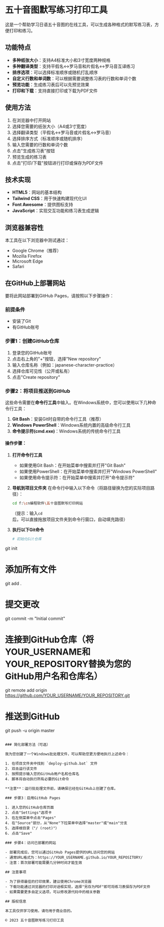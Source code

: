 # 五十音图默写练习打印工具

这是一个帮助学习日语五十音图的在线工具，可以生成各种格式的默写练习表，方便打印和练习。

## 功能特点

- **多种纸张大小**：支持A4标准大小和3寸宽度两种规格
- **多种翻译类型**：支持平假名↔罗马音和片假名↔罗马音互译练习
- **排序选项**：可以选择标准顺序或随机打乱顺序
- **自定义行数和单词数**：可以根据需要调整练习表的行数和单词个数
- **预览功能**：生成练习表后可以先预览效果
- **打印和下载**：支持直接打印或下载为PDF文件

## 使用方法

1. 在浏览器中打开网站
2. 选择您需要的纸张大小（A4或3寸宽度）
3. 选择翻译类型（平假名↔罗马音或片假名↔罗马音）
4. 选择排序方式（标准顺序或随机排序）
5. 输入您需要的行数和单词个数
6. 点击"生成练习表"按钮
7. 预览生成的练习表
8. 点击"打印/下载"按钮进行打印或保存为PDF文件

## 技术实现

- **HTML5**：网站的基本结构
- **Tailwind CSS**：用于快速构建现代化UI
- **Font Awesome**：提供图标支持
- **JavaScript**：实现交互功能和练习表生成逻辑

## 浏览器兼容性

本工具在以下浏览器中测试通过：

- Google Chrome（推荐）
- Mozilla Firefox
- Microsoft Edge
- Safari

## 在GitHub上部署网站

要将此网站部署到GitHub Pages，请按照以下步骤操作：

### 前提条件
- 安装了Git
- 有GitHub账号

### 步骤1：创建GitHub仓库

1. 登录您的GitHub账号
2. 点击右上角的"+"按钮，选择"New repository"
3. 输入仓库名称（例如：japanese-character-practice）
4. 选择仓库可见性（公开或私有）
5. 点击"Create repository"

### 步骤2：将项目推送到GitHub

这些命令需要在**命令行工具**中输入。在Windows系统中，您可以使用以下几种命令行工具：

1. **Git Bash**：安装Git时自带的命令行工具（推荐）
2. **Windows PowerShell**：Windows系统内置的高级命令行工具
3. **命令提示符(cmd.exe)**：Windows系统的传统命令行工具

#### 操作步骤：

1. **打开命令行工具**
   - 如果使用Git Bash：在开始菜单中搜索并打开"Git Bash"
   - 如果使用PowerShell：在开始菜单中搜索并打开"Windows PowerShell"
   - 如果使用命令提示符：在开始菜单中搜索并打开"命令提示符"

2. **导航到项目文件夹**
   在命令行中输入以下命令（将路径替换为您的实际项目路径）：
   ```bash
   cd f:\cn编程软件\五十音图默写打印网站
   ```
   （提示：输入`cd `后，可以直接拖放项目文件夹到命令行窗口，自动填充路径）

3. **执行以下Git命令**
   ```bash
   # 初始化Git仓库
git init

# 添加所有文件
git add .

# 提交更改
git commit -m "Initial commit"

# 连接到GitHub仓库（将YOUR_USERNAME和YOUR_REPOSITORY替换为您的GitHub用户名和仓库名）
git remote add origin https://github.com/YOUR_USERNAME/YOUR_REPOSITORY.git

# 推送到GitHub
git push -u origin master
```

### 简化部署方法（可选）

我为您创建了一个Windows批处理文件，可以帮助您更方便地执行上述命令：

1. 在项目文件夹中找到 `deploy-github.bat` 文件
2. 双击运行该文件
3. 按照提示输入您的GitHub用户名和仓库名
4. 脚本将自动执行所有必要的Git命令

**注意**：运行批处理文件前，请确保已经在GitHub上创建了仓库。

### 步骤3：启用GitHub Pages

1. 进入您的GitHub仓库页面
2. 点击"Settings"选项卡
3. 在左侧菜单中点击"Pages"
4. 在"Source"部分，从"None"下拉菜单中选择"master"或"main"分支
5. 选择根目录（"/ (root)"）
6. 点击"Save"

### 步骤4：访问已部署的网站

- 部署完成后，您可以通过GitHub Pages提供的URL访问您的网站
- 通常URL格式为：https://YOUR_USERNAME.github.io/YOUR_REPOSITORY/
- 注意：首次部署可能需要几分钟时间才能生效

## 注意事项

- 为了获得最佳的打印效果，建议使用Chrome浏览器
- 下载功能通过浏览器的打印对话框实现，选择"另存为PDF"即可将练习表保存为PDF文件
- 如果需要更多自定义选项，可以修改源代码中的相关参数

## 版权信息

本工具仅供学习使用，请勿用于商业目的。

© 2023 五十音图默写练习打印工具